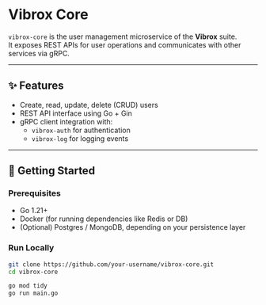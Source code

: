 # Vibrox Core

`vibrox-core` is the user management microservice of the **Vibrox** suite.  
It exposes REST APIs for user operations and communicates with other services via gRPC.

---

## ✨ Features

- Create, read, update, delete (CRUD) users
- REST API interface using Go + Gin
- gRPC client integration with:
  - `vibrox-auth` for authentication
  - `vibrox-log` for logging events

---

## 🚀 Getting Started

### Prerequisites

- Go 1.21+
- Docker (for running dependencies like Redis or DB)
- (Optional) Postgres / MongoDB, depending on your persistence layer

### Run Locally

```bash
git clone https://github.com/your-username/vibrox-core.git
cd vibrox-core

go mod tidy
go run main.go
```
